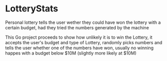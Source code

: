 # LotteryStats
Personal lottery tells the user wether they could have won the lottery with a certain budget, had they tried the numbers generated by the machine

This Go project proceeds to show how unlikely it is to win the Lottery, it accepts the user's budget and type of Lottery, randomly picks numbers and tells the user whether one of the numbers have won, usually no winning happes with a budget below $10M (slightly more likely at $10M)
